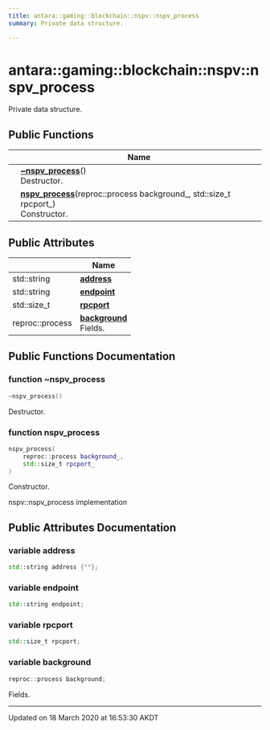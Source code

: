 ```yaml
---
title: antara::gaming::blockchain::nspv::nspv_process
summary: Private data structure.  

---
```


# antara::gaming::blockchain::nspv::nspv_process




Private data structure. 










## Public Functions

|                | Name           |
| -------------- | -------------- |
|  | **[~nspv_process](Classes/structantara_1_1gaming_1_1blockchain_1_1nspv_1_1nspv__process.md#function-~nspv_process)**() <br>Destructor.  |
|  | **[nspv_process](Classes/structantara_1_1gaming_1_1blockchain_1_1nspv_1_1nspv__process.md#function-nspv_process)**(reproc::process background_, std::size_t rpcport_) <br>Constructor.  |


## Public Attributes

|                | Name           |
| -------------- | -------------- |
| std::string | **[address](Classes/structantara_1_1gaming_1_1blockchain_1_1nspv_1_1nspv__process.md#variable-address)**  |
| std::string | **[endpoint](Classes/structantara_1_1gaming_1_1blockchain_1_1nspv_1_1nspv__process.md#variable-endpoint)**  |
| std::size_t | **[rpcport](Classes/structantara_1_1gaming_1_1blockchain_1_1nspv_1_1nspv__process.md#variable-rpcport)**  |
| reproc::process | **[background](Classes/structantara_1_1gaming_1_1blockchain_1_1nspv_1_1nspv__process.md#variable-background)** <br>Fields.  |










## Public Functions Documentation

### function ~nspv_process

```cpp
~nspv_process()
```

Destructor. 



























### function nspv_process

```cpp
nspv_process(
    reproc::process background_,
    std::size_t rpcport_
)
```

Constructor. 

























nspv::nspv_process implementation 




## Public Attributes Documentation

### variable address

```cpp
std::string address {""};
```




























### variable endpoint

```cpp
std::string endpoint;
```




























### variable rpcport

```cpp
std::size_t rpcport;
```




























### variable background

```cpp
reproc::process background;
```

Fields. 































-------------------------------

Updated on 18 March 2020 at 16:53:30 AKDT